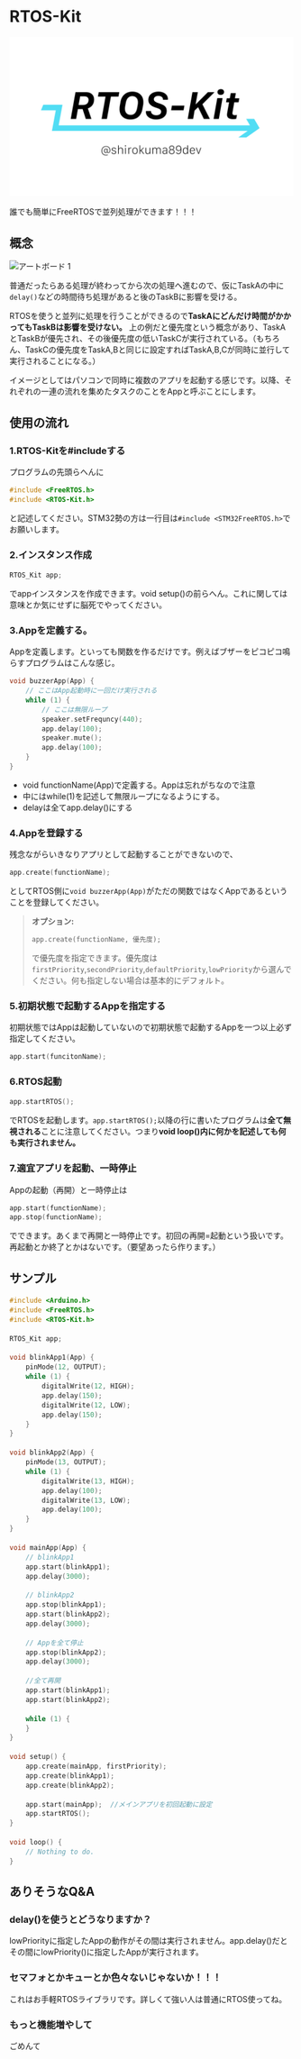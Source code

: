 # RTOS-Kit

![](rtos-kit.png)

誰でも簡単にFreeRTOSで並列処理ができます！！！

## 概念

![アートボード 1](https://user-images.githubusercontent.com/47915291/206947016-9dfed748-1db9-4174-8a67-9c1f480fcbd1.png)

普通だったらある処理が終わってから次の処理へ進むので、仮にTaskAの中に`delay()`などの時間待ち処理があると後のTaskBに影響を受ける。

RTOSを使うと並列に処理を行うことができるので**TaskAにどんだけ時間がかかってもTaskBは影響を受けない。** 上の例だと優先度という概念があり、TaskAとTaskBが優先され、その後優先度の低いTaskCが実行されている。（もちろん、TaskCの優先度をTaskA,Bと同じに設定すればTaskA,B,Cが同時に並行して実行されることになる。）

イメージとしてはパソコンで同時に複数のアプリを起動する感じです。以降、それぞれの一連の流れを集めたタスクのことをAppと呼ぶことにします。

## 使用の流れ

### 1.RTOS-Kitを#includeする

プログラムの先頭らへんに
```cpp
#include <FreeRTOS.h>
#include <RTOS-Kit.h>
```
と記述してください。STM32勢の方は一行目は`#include <STM32FreeRTOS.h>`でお願いします。

### 2.インスタンス作成

```cpp
RTOS_Kit app;
```

でappインスタンスを作成できます。void setup()の前らへん。これに関しては意味とか気にせずに脳死でやってください。

### 3.Appを定義する。

Appを定義します。といっても関数を作るだけです。例えばブザーをピコピコ鳴らすプログラムはこんな感じ。

```cpp
void buzzerApp(App) {
    // ここはApp起動時に一回だけ実行される
    while (1) {
        // ここは無限ループ
        speaker.setFrequncy(440);
        app.delay(100);
        speaker.mute();
        app.delay(100);
    }
}
```

- void functionName(App)で定義する。Appは忘れがちなので注意
- 中にはwhile(1)を記述して無限ループになるようにする。
- delayは全てapp.delay()にする

### 4.Appを登録する

残念ながらいきなりアプリとして起動することができないので、

```cpp
app.create(functionName);
```

としてRTOS側に`void buzzerApp(App)`がただの関数ではなくAppであるということを登録してください。

> **オプション:**<br>
> ```cpp
> app.create(functionName, 優先度);
> ```
> で優先度を指定できます。優先度は`firstPriority`,`secondPriority`,`defaultPriority`,`lowPriority`から選んでください。何も指定しない場合は基本的にデフォルト。

### 5.初期状態で起動するAppを指定する

初期状態ではAppは起動していないので初期状態で起動するAppを一つ以上必ず指定してください。

```cpp
app.start(funcitonName);
```

### 6.RTOS起動

```cpp
app.startRTOS();
```

でRTOSを起動します。`app.startRTOS();`以降の行に書いたプログラムは**全て無視される**ことに注意してください。つまり**void loop()内に何かを記述しても何も実行されません。**

### 7.適宜アプリを起動、一時停止

Appの起動（再開）と一時停止は

```cpp
app.start(functionName);
app.stop(functionName);
```

でできます。あくまで再開と一時停止です。初回の再開=起動という扱いです。再起動とか終了とかはないです。（要望あったら作ります。）

## サンプル

```cpp
#include <Arduino.h>
#include <FreeRTOS.h>
#include <RTOS-Kit.h>

RTOS_Kit app;

void blinkApp1(App) {
    pinMode(12, OUTPUT);
    while (1) {
        digitalWrite(12, HIGH);
        app.delay(150);
        digitalWrite(12, LOW);
        app.delay(150);
    }
}

void blinkApp2(App) {
    pinMode(13, OUTPUT);
    while (1) {
        digitalWrite(13, HIGH);
        app.delay(100);
        digitalWrite(13, LOW);
        app.delay(100);
    }
}

void mainApp(App) {
    // blinkApp1
    app.start(blinkApp1);
    app.delay(3000);

    // blinkApp2
    app.stop(blinkApp1);
    app.start(blinkApp2);
    app.delay(3000);

    // Appを全て停止
    app.stop(blinkApp2);
    app.delay(3000);

    //全て再開
    app.start(blinkApp1);
    app.start(blinkApp2);

    while (1) {
    }
}

void setup() {
    app.create(mainApp, firstPriority);
    app.create(blinkApp1);
    app.create(blinkApp2);

    app.start(mainApp);  //メインアプリを初回起動に設定
    app.startRTOS();
}

void loop() {
    // Nothing to do.
}
```

## ありそうなQ&A

### delay()を使うとどうなりますか？

lowPriorityに指定したAppの動作がその間は実行されません。app.delay()だとその間にlowPriority()に指定したAppが実行されます。

### セマフォとかキューとか色々ないじゃないか！！！

これはお手軽RTOSライブラリです。詳しくて強い人は普通にRTOS使ってね。

### もっと機能増やして

ごめんて
